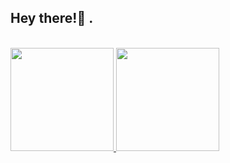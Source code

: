 <h2> Hey there!👋 .</h2>

<br/>

<a href="https://github.com/YJiangcm">
  <img height="165em" src="https://github-readme-stats.vercel.app/api?username=MothsinFlames&theme=buefy&show_icons=true" />
  <img height="165em" src="https://github-readme-stats.vercel.app/api/top-langs/?username=MothsinFlames&theme=buefy&layout=compact" />
</a>

<br/>

<!--<h3> 🤝🏻 &nbsp;Connect with me </h3>**



https://github.com/MothsinFlames?tab=repositories

http://MothsinFlames.github.io



<p align="center">
<a href="mailto:yjiangcm@connect.ust.hk"><img alt="Email" src="https://img.shields.io/badge/Email-yjiangcm@connect.ust.hk-blue?style=flat-square&logo=gmail"></a>
<a href="http://yjiangcm.github.io"><img alt="LinkedIn" src="https://img.shields.io/badge/Personal%20Web-Yuxin%20Jiang-blue?style=flat-square&logo=github"></a>
</p>

-->



<!--
**MothsinFlames/MothsinFlames** is a ✨ _special_ ✨ repository because its `README.md` (this file) appears on your GitHub profile.

Here are some ideas to get you started:

- 🔭 I’m currently working on ...
- 🌱 I’m currently learning ...
- 👯 I’m looking to collaborate on ...
- 🤔 I’m looking for help with ...
- 💬 Ask me about ...
- 📫 How to reach me: ...
- 😄 Pronouns: ...
- ⚡ Fun fact: ...
-->
